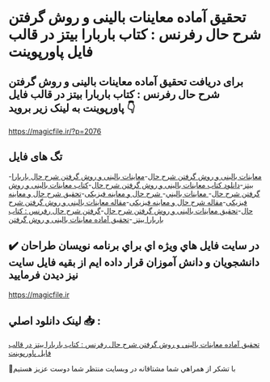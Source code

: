# تحقیق آماده معاینات بالینی و روش گرفتن شرح حال رفرنس : کتاب باربارا بیتز در قالب فایل پاورپوینت

## برای دریافت تحقیق آماده معاینات بالینی و روش گرفتن شرح حال رفرنس : کتاب باربارا بیتز در قالب فایل پاورپوینت به لینک زیر بروید 👇

https://magicfile.ir/?p=2076

## تگ های فایل

-[معاینات بالینی و روش گرفتن شرح حال](https://magicfile.ir/product/%d8%aa%d8%ad%d9%82%db%8c%d9%82-%d9%85%d8%b9%d8%a7%d9%8a%d9%86%d8%a7%d8%aa-%d8%a8%d8%a7%d9%84%d9%8a%d9%86%d9%8a-%d9%88-%d8%b1%d9%88%d8%b4-%da%af%d8%b1%d9%81%d8%aa%d9%86-%d8%b4%d8%b1%d8%ad-%d8%ad%d8%a7%d9%84/)-[معاینات بالینی و روش گرفتن شرح حال باربارا بیتز](https://magicfile.ir/product/%d8%aa%d8%ad%d9%82%db%8c%d9%82-%d9%85%d8%b9%d8%a7%d9%8a%d9%86%d8%a7%d8%aa-%d8%a8%d8%a7%d9%84%d9%8a%d9%86%d9%8a-%d9%88-%d8%b1%d9%88%d8%b4-%da%af%d8%b1%d9%81%d8%aa%d9%86-%d8%b4%d8%b1%d8%ad-%d8%ad%d8%a7%d9%84/)-[دانلود کتاب معاینات بالینی و روش گرفتن شرح حال](https://magicfile.ir/product/%d8%aa%d8%ad%d9%82%db%8c%d9%82-%d9%85%d8%b9%d8%a7%d9%8a%d9%86%d8%a7%d8%aa-%d8%a8%d8%a7%d9%84%d9%8a%d9%86%d9%8a-%d9%88-%d8%b1%d9%88%d8%b4-%da%af%d8%b1%d9%81%d8%aa%d9%86-%d8%b4%d8%b1%d8%ad-%d8%ad%d8%a7%d9%84/)-[کتاب معاینات بالینی و روش گرفتن شرح حال](https://magicfile.ir/product/%d8%aa%d8%ad%d9%82%db%8c%d9%82-%d9%85%d8%b9%d8%a7%d9%8a%d9%86%d8%a7%d8%aa-%d8%a8%d8%a7%d9%84%d9%8a%d9%86%d9%8a-%d9%88-%d8%b1%d9%88%d8%b4-%da%af%d8%b1%d9%81%d8%aa%d9%86-%d8%b4%d8%b1%d8%ad-%d8%ad%d8%a7%d9%84/)-[ معاينات باليني](https://magicfile.ir/product/%d8%aa%d8%ad%d9%82%db%8c%d9%82-%d9%85%d8%b9%d8%a7%d9%8a%d9%86%d8%a7%d8%aa-%d8%a8%d8%a7%d9%84%d9%8a%d9%86%d9%8a-%d9%88-%d8%b1%d9%88%d8%b4-%da%af%d8%b1%d9%81%d8%aa%d9%86-%d8%b4%d8%b1%d8%ad-%d8%ad%d8%a7%d9%84/)-[ شرح حال و معاینه فیزیکی](https://magicfile.ir/product/%d8%aa%d8%ad%d9%82%db%8c%d9%82-%d9%85%d8%b9%d8%a7%d9%8a%d9%86%d8%a7%d8%aa-%d8%a8%d8%a7%d9%84%d9%8a%d9%86%d9%8a-%d9%88-%d8%b1%d9%88%d8%b4-%da%af%d8%b1%d9%81%d8%aa%d9%86-%d8%b4%d8%b1%d8%ad-%d8%ad%d8%a7%d9%84/)-[تحقیق  شرح حال و معاینه فیزیکی](https://magicfile.ir/product/%d8%aa%d8%ad%d9%82%db%8c%d9%82-%d9%85%d8%b9%d8%a7%d9%8a%d9%86%d8%a7%d8%aa-%d8%a8%d8%a7%d9%84%d9%8a%d9%86%d9%8a-%d9%88-%d8%b1%d9%88%d8%b4-%da%af%d8%b1%d9%81%d8%aa%d9%86-%d8%b4%d8%b1%d8%ad-%d8%ad%d8%a7%d9%84/)-[مقاله  شرح حال و معاینه فیزیکی](https://magicfile.ir/product/%d8%aa%d8%ad%d9%82%db%8c%d9%82-%d9%85%d8%b9%d8%a7%d9%8a%d9%86%d8%a7%d8%aa-%d8%a8%d8%a7%d9%84%d9%8a%d9%86%d9%8a-%d9%88-%d8%b1%d9%88%d8%b4-%da%af%d8%b1%d9%81%d8%aa%d9%86-%d8%b4%d8%b1%d8%ad-%d8%ad%d8%a7%d9%84/)-[مقاله معاینات بالینی و روش گرفتن شرح حال](https://magicfile.ir/product/%d8%aa%d8%ad%d9%82%db%8c%d9%82-%d9%85%d8%b9%d8%a7%d9%8a%d9%86%d8%a7%d8%aa-%d8%a8%d8%a7%d9%84%d9%8a%d9%86%d9%8a-%d9%88-%d8%b1%d9%88%d8%b4-%da%af%d8%b1%d9%81%d8%aa%d9%86-%d8%b4%d8%b1%d8%ad-%d8%ad%d8%a7%d9%84/)-[تحقیق معاینات بالینی و روش گرفتن شرح حال](https://magicfile.ir/product/%d8%aa%d8%ad%d9%82%db%8c%d9%82-%d9%85%d8%b9%d8%a7%d9%8a%d9%86%d8%a7%d8%aa-%d8%a8%d8%a7%d9%84%d9%8a%d9%86%d9%8a-%d9%88-%d8%b1%d9%88%d8%b4-%da%af%d8%b1%d9%81%d8%aa%d9%86-%d8%b4%d8%b1%d8%ad-%d8%ad%d8%a7%d9%84/)-[گرفتن شرح حال رفرنس : کتاب باربارا بیتز ](https://magicfile.ir/product/%d8%aa%d8%ad%d9%82%db%8c%d9%82-%d9%85%d8%b9%d8%a7%d9%8a%d9%86%d8%a7%d8%aa-%d8%a8%d8%a7%d9%84%d9%8a%d9%86%d9%8a-%d9%88-%d8%b1%d9%88%d8%b4-%da%af%d8%b1%d9%81%d8%aa%d9%86-%d8%b4%d8%b1%d8%ad-%d8%ad%d8%a7%d9%84/)-[تحقیق آماده معاینات بالینی و روش گرفتن](https://magicfile.ir/product/%d8%aa%d8%ad%d9%82%db%8c%d9%82-%d9%85%d8%b9%d8%a7%d9%8a%d9%86%d8%a7%d8%aa-%d8%a8%d8%a7%d9%84%d9%8a%d9%86%d9%8a-%d9%88-%d8%b1%d9%88%d8%b4-%da%af%d8%b1%d9%81%d8%aa%d9%86-%d8%b4%d8%b1%d8%ad-%d8%ad%d8%a7%d9%84/)

## ✔️ در سايت فايل هاي ويژه اي براي برنامه نويسان طراحان دانشجويان و دانش آموزان قرار داده ايم از بقيه فايل سايت نيز ديدن فرماييد

https://magicfile.ir


## لينک دانلود اصلي 📥 :

[تحقیق آماده معاینات بالینی و روش گرفتن شرح حال رفرنس : کتاب باربارا بیتز در قالب فایل پاورپوینت](https://magicfile.ir/product/%d8%aa%d8%ad%d9%82%db%8c%d9%82-%d9%85%d8%b9%d8%a7%d9%8a%d9%86%d8%a7%d8%aa-%d8%a8%d8%a7%d9%84%d9%8a%d9%86%d9%8a-%d9%88-%d8%b1%d9%88%d8%b4-%da%af%d8%b1%d9%81%d8%aa%d9%86-%d8%b4%d8%b1%d8%ad-%d8%ad%d8%a7%d9%84/) 


🙏با تشکر از همراهي شما مشتاقانه در وبسایت منتظر شما دوست عزیز هستیم

